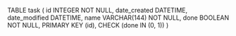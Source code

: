 TABLE task (
    id INTEGER NOT NULL, 
    date_created DATETIME, 
    date_modified DATETIME, 
    name VARCHAR(144) NOT NULL, 
    done BOOLEAN NOT NULL, 
    PRIMARY KEY (id), 
    CHECK (done IN (0, 1))
)
